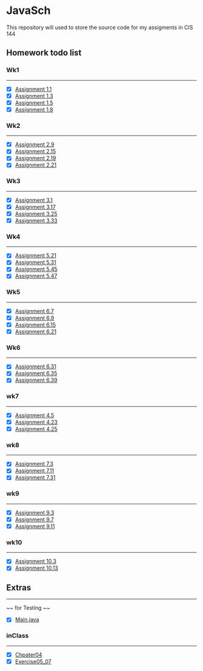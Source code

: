# JavaSch

This repository will used to store the source code for my assigments in CIS 144

## Homework todo list

### Wk1

---

- [x] [Assignment 1.1](wk1/Welcome.java "Welcome.java")
- [x] [Assignment 1.3](wk1/JavaPattern.java "JavaPattern.java")
- [x] [Assignment 1.5](wk1/ComputeExpression.java "ComputeExpression.java")
- [x] [Assignment 1.8](wk1/AreaAndPerimeter.java "AreaAndPerimeter.java")

### Wk2

---

- [x] [Assignment 2.9](wk2/AverageAcceleration.java "AverageAcceleration.java")
- [x] [Assignment 2.15](wk2/DistanceOfTwoPoints.java "DistanceOfTwoPoints.java")
- [x] [Assignment 2.19](wk2/AreaOfATriangle.java "AreaOfATriangle.java")
- [x] [Assignment 2.21](wk2/CalculateFuturesValue.java "CalculateFuturesValue.java")

### Wk3

---

- [x] [Assignment 3.1](wk3/solveQuadratic.java "solveQuadratic.java")
- [x] [Assignment 3.17](wk3/RPS.java "RPS.java")
- [x] [Assignment 3.25](wk3/IntersectingPoints.java "IntersectingPoints.java")
- [x] [Assignment 3.33](wk3/CompareCost.java "CompareCost.java")

### Wk4

---

- [x] [Assignment 5.21](wk4/CompareInterestRates.java "CompareInterestRates.java")
- [x] [Assignment 5.31](wk4/CDvalue.java "CDvalue.java")
- [x] [Assignment 5.45](wk4/ComputeMeanAndDeviation.java "ComputeMeanAndDeviation.java")
- [x] [Assignment 5.47](wk4/ISBN_13.java "ISBN_13.java")

### Wk5

---

- [x] [Assignment 6.7](wk5/futureInvestValue.java "futureInvestValue.java")
- [x] [Assignment 6.9](wk5/feetMetersConvertion.java "feetMetersConvertion.java")
- [x] [Assignment 6.15](wk5/taxTable.java "taxTable.java")
- [x] [Assignment 6.21](wk5/PhoneKeypad.java "PhoneKeypad.java")

### Wk6

---

- [x] [Assignment 6.31](wk6/creditCardValidation.java "creditCardValidation.java")
- [x] [Assignment 6.35](wk6/areaOfPolygon.java "areaOfPolygon.java")
- [x] [Assignment 6.39](wk6/pointPosition.java "pointPosition.java")

### wk7

---

- [x] [Assignment 4.5](wk7/areaOfARegularPolygon.java "areaOfARegularPolygon.java")
- [x] [Assignment 4.23](wk7/payroll.java "payroll.java")
- [x] [Assignment 4.25](wk7/generateVihiclePlateNumber.java "generateVihiclePlateNumber.java")

### wk8

---

- [x] [Assignment 7.3](wk8/numberOfOccurence.java "numberOfOccurence.java")
- [x] [Assignment 7.11](wk8/computeDeviation.java "computeDeviation.java")
- [x] [Assignment 7.31](wk8/mergeTwoList.java "mergeTwoList.java")

### wk9

---

- [x] [Assignment 9.3](wk9/wk9/Rectangle.java "Rectangle.java")
- [x] [Assignment 9.7](wk9/wk9/Account.java "Account.java")
- [x] [Assignment 9.11](wk9/wk9/LinearEquation.java "LinearEquation.java")

### wk10

---

- [x] [Assignment 10.3](wk10/MyIntager.java "MyIntager.java")
- [x] [Assignment 10.13](wk10/wk10/MyRectangle2D.java "MyRectangle2D.java")

## Extras

---
~~ for Testing ~~

- [x] [Main.java](testing_class/Main.java "Main.java")

### inClass

---

- [x] [Chpater04](inClass/Chapter04.java "Chapter04.java")
- [x] [Exercise05_07](inClass/Exercise05_07.java "Exercise05_07.java")
